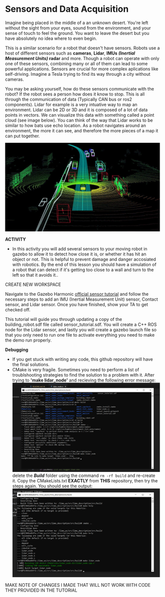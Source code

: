 # Sensors and Data Acquisition

Imagine being placed in the middle of a an unknown desert. You're left without the sight from your eyes, sound from the environment, and your sense of touch to feel the ground. You want to leave the desert but you have absolutely no idea where to even begin. 

This is a similar scenario for a robot that doesn't have sensors. Robots use a host of different sensors such as **cameras**, **Lidar**, **IMUs** ***(Inertial Measurement Units)*** **radar** and more. Though a robot can operate with only one of these sensors, combining many or all of them can lead to some powerful applications. Sensors are crucial for more complex aplications like self-driving. Imagine a Tesla trying to find its way through a city without cameras. 

You may be asking yourself, how do these sensors communicate with the robot? If the robot sees a person how does it know to stop. This is all through the communication of data (Typically CAN bus or ros2 components). Lidar for example is a very intuative way to map an environment. Lidar can be 2D or 3D and it is composed of a lot of data points in vectors. We can visualize this data with something called a point cloud (see image below). You can think of the way that Lidar works to be similar to how bats use echo location. As a robot navigates around an environment, the more it can see, and therefore the more pieces of a map it can put together. 

![Point Cloud for Lidar Data](point_cloud.jpg)

**ACTIVITY**
- In this activity you will add several sensors to your moving robot in gazebo to allow it to detect how close it is, or whether it has hit an object or not. This is helpful to prevent damage and danger accosiated with robotics. By the end of this lesson you should have a simulation of a robot that can detect if it's getting too close to a wall and turn to the left so that it avoids it..

CREATE NEW WORKSPACE

Navigate to the Gazebo Harmonic [official sensor tutorial](https://gazebosim.org/docs/harmonic/sensors) and follow the necessary steps to add an IMU (Inertial Measurement Unit) sensor, Contact sensor, and Lidar sensor. Once you have finished, show your TA to get checked off.

This tutorial will guide you through updating a copy of the building_robot.sdf file called sensor_tutorial.sdf. You will create a C++ ROS node for the Lidar sensor, and lastly you will create a gazebo launch file so that you only need to run one file to activate everything you need to make the demo run properly. 

**Debugging**
- If you get stuck with writing any code, this github repository will have the final solutions. 
- CMake is very fragile. Sometimes you need to perform a list of troublshooting strategies to find the solution to a problem with it. After trying to **'make lidar_node'** and recieving the following error message: ![Make error](Make_Error.png) delete the ***Build*** folder using the command `rm -rf build` and re-create it. Copy the CMakeLists.txt **EXACTLY** from **THIS** repository, then try the steps again. You should see the output: ![Correct Output](Correct_Output.png)



MAKE NOTE OF CHANGES I MADE THAT WILL NOT WORK WITH CODE THEY PROVIDED IN THE TUTORIAL